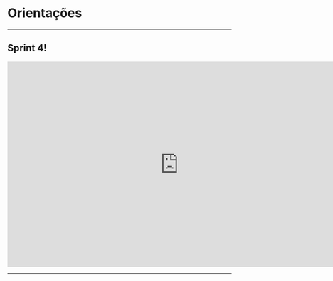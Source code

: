 # Orientações

---

## Sprint 4!

<iframe src="https://docs.google.com/presentation/d/1si3FUl6Q8vjogFN_zZaq0TjPtjfDSwkB/embed?start=false&loop=false&delayms=3000" frameborder="0" width="768" height="461" allowfullscreen="true" mozallowfullscreen="true" webkitallowfullscreen="true"></iframe>

---